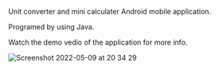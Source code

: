 Unit converter and mini calculater Android mobile application.

Programed by using Java.

Watch the demo vedio of the application for more info. 



![Screenshot 2022-05-09 at 20 34 29](https://user-images.githubusercontent.com/76178825/167465603-4e6a53c7-4bbd-45e7-9a95-839135cdb558.png)
